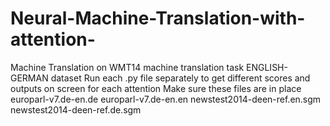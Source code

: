 # Neural-Machine-Translation-with-attention-
Machine Translation on WMT14 machine translation task ENGLISH-GERMAN dataset
Run each .py file separately to get different scores and outputs on screen for each attention
Make sure these files are in place
europarl-v7.de-en.de
europarl-v7.de-en.en
newstest2014-deen-ref.en.sgm
newstest2014-deen-ref.de.sgm
